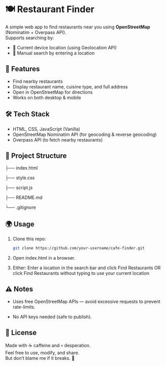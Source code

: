 # 🍽️ Restaurant Finder

A simple web app to find restaurants near you using **OpenStreetMap** (Nominatim + Overpass API).  
Supports searching by:
- 📍 Current device location (using Geolocation API)
- 🔎 Manual search by entering a location

## 🚀 Features
- Find nearby restaurants
- Display restaurant name, cuisine type, and full address  
- Open in OpenStreetMap for directions  
- Works on both desktop & mobile  

## 🛠️ Tech Stack
- HTML, CSS, JavaScript (Vanilla)  
- OpenStreetMap Nominatim API (for geocoding & reverse geocoding)  
- Overpass API (to fetch nearby restaurants)  

## 📂 Project Structure

├── index.html

├── style.css

├── script.js

├── README.md

└── .gitignore

## 🌍 Usage
1. Clone this repo:
   ```bash
   git clone https://github.com/your-username/cafe-finder.git
2. Open index.html in a browser.

3. Either: Enter a location in the search bar and click Find Restaurants OR click Find Restaurants without typing to use your current location

## ⚠️ Notes

- Uses free OpenStreetMap APIs — avoid excessive requests to prevent rate-limits.

- No API keys needed (safe to publish).

## 📜 License
Made with ☕ caffeine and 💀 desperation.  
Feel free to use, modify, and share.  
But don’t blame me if it breaks. 🚀